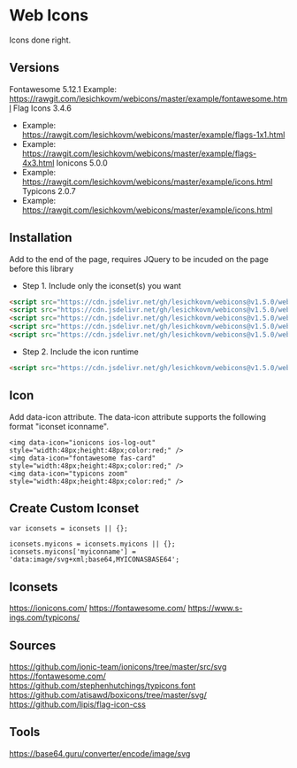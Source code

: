 # Web Icons

Icons done right.

## Versions ##
Fontawesome 5.12.1  Example: https://rawgit.com/lesichkovm/webicons/master/example/fontawesome.html
Flag Icons  3.4.6   
   - Example: https://rawgit.com/lesichkovm/webicons/master/example/flags-1x1.html
   - Example: https://rawgit.com/lesichkovm/webicons/master/example/flags-4x3.html
Ionicons    5.0.0   
   - Example: https://rawgit.com/lesichkovm/webicons/master/example/icons.html
Typicons    2.0.7   
   - Example: https://rawgit.com/lesichkovm/webicons/master/example/icons.html

## Installation ##

Add to the end of the page, requires JQuery to be incuded on the page before this library

- Step 1. Include only the iconset(s) you want

```html
<script src="https://cdn.jsdelivr.net/gh/lesichkovm/webicons@v1.5.0/webicons.flags-1x1"></script>
<script src="https://cdn.jsdelivr.net/gh/lesichkovm/webicons@v1.5.0/webicons.flags-4x3.js"></script>
<script src="https://cdn.jsdelivr.net/gh/lesichkovm/webicons@v1.5.0/webicons.ionicons.js"></script>
<script src="https://cdn.jsdelivr.net/gh/lesichkovm/webicons@v1.5.0/webicons.fontawesome.js"></script>
<script src="https://cdn.jsdelivr.net/gh/lesichkovm/webicons@v1.5.0/webicons.typicons.js"></script>
```

- Step 2. Include the icon runtime

```html
<script src="https://cdn.jsdelivr.net/gh/lesichkovm/webicons@v1.5.0/webicons.runtime.js"></script>
```

## Icon ##

Add data-icon attribute. The data-icon attribute supports the following format "iconset iconname".
```
<img data-icon="ionicons ios-log-out" style="width:48px;height:48px;color:red;" />
<img data-icon="fontawesome fas-card" style="width:48px;height:48px;color:red;" />
<img data-icon="typicons zoom" style="width:48px;height:48px;color:red;" />
```

## Create Custom Iconset ##

```
var iconsets = iconsets || {};

iconsets.myicons = iconsets.myicons || {};
iconsets.myicons['myiconname'] = 'data:image/svg+xml;base64,MYICONASBASE64';
```

## Iconsets ##

https://ionicons.com/
https://fontawesome.com/
https://www.s-ings.com/typicons/

## Sources ##

https://github.com/ionic-team/ionicons/tree/master/src/svg
https://fontawesome.com/
https://github.com/stephenhutchings/typicons.font
https://github.com/atisawd/boxicons/tree/master/svg/
https://github.com/lipis/flag-icon-css

## Tools ##

https://base64.guru/converter/encode/image/svg
